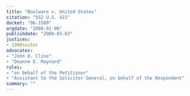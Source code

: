 ```yaml
---
title: "Boulware v. United States"
citation: "552 U.S. 421"
docket: "06-1509"
argdate: "2008-01-08"
publishdate: "2008-03-03"
justices:
- 1990souter
advocates:
- "John D. Cline"
- "Deanne E. Maynard"
roles:
- "on behalf of the Petitioner"
- "Assistant to the Solicitor General, on behalf of the Respondent"
summary: ""
---
```



